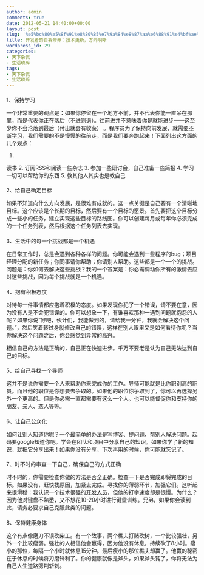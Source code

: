 ```yaml
---
author: admin
comments: true
date: 2012-05-21 14:40:00+00:00
layout: post
slug: '%e5%bc%80%e5%8f%91%e8%80%85%e7%9a%84%e8%87%aa%e6%88%91%e4%bf%ae%e5%85%bb%ef%bc%9a%e6%8a%80%e6%9c%af%e6%9b%b4%e6%96%b0%ef%bc%8c%e6%96%b9%e5%90%91%e6%98%8e%e6%99%b0'
title: 开发者的自我修养：技术更新，方向明晰
wordpress_id: 29
categories:
- 天下杂侃
- 生活琐碎
tags:
- 天下杂侃
- 生活琐碎
---
```






#### 
1、保持学习





一个非常重要的观点是：如果你停留在一个地方不前，并不代表你能一直呆在那里，而是代表你正在落后（不进则退）。往前进并不意味着你是就能进步——这至少你不会沦落到最后（付出就会有收获） 。程序员为了保持向前发展，就需要[不断学习](http://www.nowamagic.net/librarys/veda/tag/%E6%8A%80%E6%9C%AF%E6%9B%B4%E6%96%B0)，我们需要的不是慢慢的往前走，而是我们要奔跑起来！下面列出这方面的几个观点：






  1. 
读书
  2. 
订阅RSS和阅读一些杂志
  3. 
参加一些研讨会，自己准备一些简报
  4. 
学习一切可以帮助你的东西
  5. 
教其他人其实也是教自己



#### 
2、给自己确定目标





如果不知道向什么方向发展，是很难有成就的。这一点关键是自己要有一个清晰地目标。这个应该是个长期的目标，然后要有一个目标的愿景。首先要把这个目标分成一些小的任务，建立实现这些目标的路线图。你可以创建每月或每年你必须完成的一个任务列表，然后根据这个任务列表去实现。




#### 
3、生活中的每一个挑战都是一个机遇





在日常工作时，总是会遇到各种各样的问题。你可能会遇到一些程序的bug；项目经理分配的新任务；你同事请你帮助；你请别人帮助。这些都是一个一个的挑战。问题是：你如何去解决这些挑战？我的一个答案是：你必需调动你所有的激情去应对这些挑战，因为每个挑战就是一个机遇。




#### 
4、抱有积极态度





对待每一件事情都应抱着积极的态度。如果发现你犯了一个错误，请不要在意，因为没有人是不会犯错误的。你可以想象一下，有谁喜欢那种一遇到问题就抱怨的人呢？如果你说“好吧，伙计们，我能做到的，请给我一分钟，我就会解决这个问题。”，然后笑着转过身就修改自己的错误，这样在别人眼里又是如何看待你呢？当你解决这个问题之后，你会感觉到异常的高兴。





相信自己的方法是正确的，自己正在快速进步。千万不要老是认为自己无法达到自己的目标。




#### 
5、给自己寻找一个导师





这并不是说你需要一个人来帮助你来完成你的工作。导师可能就是比你职别高的职员。而且他的职位是你想要去争取的。如果他的职位你争取到了，你可以再选择另外一个更高的。但是你必需一直都需要有这么一个人。也可以能督促你和支持你的朋友、亲人、恋人等等。




#### 
6、让自己公众化





如何让别人知道你呢？一个最简单的办法是写博客、提问题、帮别人解决问题。起码要google知道你吧。学会在团队和项目中分享自己的知识。如果你学了新的知识，就把它分享出来！如果你没有分享，下次再用的时候，你可能就忘记了。




#### 
7、时不时的审查一下自己，确保自己的方式正确





时不时的，你需要检查你做的方法是否全正确。检查一下是否完成即将完成的目标。如果没有，赶快找原因，加紧去完成。寻找你的薄弱环节，加强它们。这听起来很滑稽：我认识一个技术很强的[开发人员](http://www.nowamagic.net/librarys/veda/tag/%E5%BC%80%E5%8F%91%E8%80%85)，但他的打字速度却是很慢。为什么？因为他对键盘不熟悉，又不想花10-20小时进行键盘训练。兄弟，如果你会读到此，请务必要求自己克服此类的问题。




#### 
8、保持健康身体





这个有点像磨刀不误砍柴工。有一个故事，两个樵夫打赌砍树，一个比较强壮，另外一个比较瘦弱。强壮的人相信他会赢得，因为他没有休息，持续砍了8小时。瘦小的那位，每隔一个小时就休息15分钟。最后瘦小的那位樵夫却赢了。他赢的秘密在于休息的时候将刀磨锋利了。你的健康就像是斧头，如果斧头钝了，你将无法为自己人生道路劈荆斩刺。



